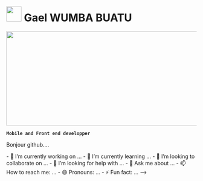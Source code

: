 <h1> 
  <img src="https://img.icons8.com/external-victoruler-flat-victoruler/512/external-afro-people-victoruler-flat-victoruler.png" width="40" height="40"/> 
  Gael WUMBA BUATU
</h1>
<img src="https://www.techbooky.com/wp-content/uploads/2020/11/frontend_webdeveloper.jpg" width="600" height="250" />

**`Mobile and Front end developper`**


<p>Bonjour github....<p/>
- 🔭 I’m currently working on ...
- 🌱 I’m currently learning ...
- 👯 I’m looking to collaborate on ...
- 🤔 I’m looking for help with ...
- 💬 Ask me about ...
- 📫 How to reach me: ...
- 😄 Pronouns: ...
- ⚡ Fun fact: ...
-->
